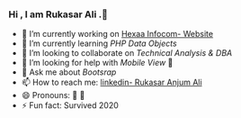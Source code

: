 ### Hi , I am Rukasar Ali .👋

- 🔭 I’m currently working on [Hexaa Infocom- Website](www.hexaainfocom.com)
- 🌱 I’m currently learning _PHP Data Objects_
- 👯 I’m looking to collaborate on _Technical Analysis & DBA_
- 🤔 I’m looking for help with _Mobile View_ :iphone:
- 💬 Ask me about _Bootsrap_
- 📫 How to reach me: [linkedin- Rukasar Anjum Ali](https://www.linkedin.com/in/its-rrali)
- 😄 Pronouns: :rose: :crown:
- ⚡ Fun fact: Survived 2020
